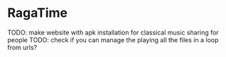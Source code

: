# RagaTime

TODO: make website with apk installation for classical music sharing for people
TODO: check if you can manage the playing all the files in a loop from urls?
